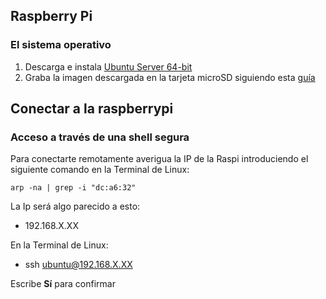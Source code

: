 ## Raspberry Pi

### El sistema operativo
1. Descarga e instala [Ubuntu Server 64-bit](https://ubuntu.com/download/raspberry-pi)
2. Graba la imagen descargada en la tarjeta microSD siguiendo esta [guía](https://ubuntu.com/tutorials/how-to-install-ubuntu-on-your-raspberry-pi#1-overview)

## Conectar a la raspberrypi

### Acceso a través de una shell segura

Para conectarte remotamente averigua la IP de la Raspi introduciendo el siguiente comando en la Terminal de Linux:
```
arp -na | grep -i "dc:a6:32"
```
La Ip será algo parecido a esto:
- 192.168.X.XX

En la Terminal de Linux:
- ssh ubuntu@192.168.X.XX

Escribe **Sí** para confirmar
